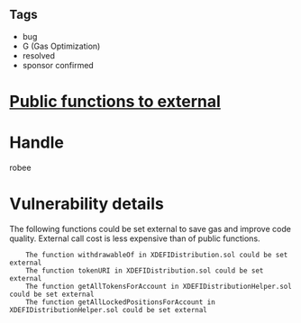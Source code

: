 ## Tags

- bug
- G (Gas Optimization)
- resolved
- sponsor confirmed

# [Public functions to external](https://github.com/code-423n4/2022-01-xdefi-findings/issues/6) 

# Handle

robee


# Vulnerability details


The following functions could be set external to save gas and improve code quality. 
External call cost is less expensive than of public functions. 

        The function withdrawableOf in XDEFIDistribution.sol could be set external
        The function tokenURI in XDEFIDistribution.sol could be set external
        The function getAllTokensForAccount in XDEFIDistributionHelper.sol could be set external
        The function getAllLockedPositionsForAccount in XDEFIDistributionHelper.sol could be set external



